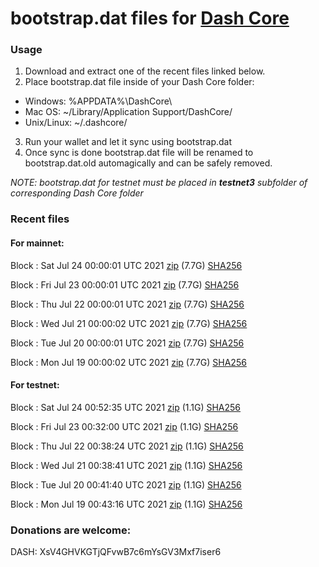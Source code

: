 # bootstrap.dat files for [Dash Core](https://github.com/dashpay/dash)

### Usage

1. Download and extract one of the recent files linked below.
2. Place bootstrap.dat file inside of your Dash Core folder:
 - Windows: %APPDATA%\DashCore\
 - Mac OS: ~/Library/Application Support/DashCore/
 - Unix/Linux: ~/.dashcore/
3. Run your wallet and let it sync using bootstrap.dat
4. Once sync is done bootstrap.dat file will be renamed to bootstrap.dat.old automagically and can be safely removed.

_NOTE: bootstrap.dat for testnet must be placed in **testnet3** subfolder of corresponding Dash Core folder_

### Recent files

#### For mainnet:

Block [](https://insight.dash.org/insight/block/): Sat Jul 24 00:00:01 UTC 2021 [zip](https://dash-bootstrap.ams3.digitaloceanspaces.com/mainnet/2021-07-24/bootstrap.dat.zip) (7.7G) [SHA256](https://dash-bootstrap.ams3.digitaloceanspaces.com/mainnet/2021-07-24/sha256.txt)

Block [](https://insight.dash.org/insight/block/): Fri Jul 23 00:00:01 UTC 2021 [zip](https://dash-bootstrap.ams3.digitaloceanspaces.com/mainnet/2021-07-23/bootstrap.dat.zip) (7.7G) [SHA256](https://dash-bootstrap.ams3.digitaloceanspaces.com/mainnet/2021-07-23/sha256.txt)

Block [](https://insight.dash.org/insight/block/): Thu Jul 22 00:00:01 UTC 2021 [zip](https://dash-bootstrap.ams3.digitaloceanspaces.com/mainnet/2021-07-22/bootstrap.dat.zip) (7.7G) [SHA256](https://dash-bootstrap.ams3.digitaloceanspaces.com/mainnet/2021-07-22/sha256.txt)

Block [](https://insight.dash.org/insight/block/): Wed Jul 21 00:00:02 UTC 2021 [zip](https://dash-bootstrap.ams3.digitaloceanspaces.com/mainnet/2021-07-21/bootstrap.dat.zip) (7.7G) [SHA256](https://dash-bootstrap.ams3.digitaloceanspaces.com/mainnet/2021-07-21/sha256.txt)

Block [](https://insight.dash.org/insight/block/): Tue Jul 20 00:00:01 UTC 2021 [zip](https://dash-bootstrap.ams3.digitaloceanspaces.com/mainnet/2021-07-20/bootstrap.dat.zip) (7.7G) [SHA256](https://dash-bootstrap.ams3.digitaloceanspaces.com/mainnet/2021-07-20/sha256.txt)

Block [](https://insight.dash.org/insight/block/): Mon Jul 19 00:00:02 UTC 2021 [zip](https://dash-bootstrap.ams3.digitaloceanspaces.com/mainnet/2021-07-19/bootstrap.dat.zip) (7.7G) [SHA256](https://dash-bootstrap.ams3.digitaloceanspaces.com/mainnet/2021-07-19/sha256.txt)


#### For testnet:

Block [](https://testnet-insight.dashevo.org/insight/block/): Sat Jul 24 00:52:35 UTC 2021 [zip](https://dash-bootstrap.ams3.digitaloceanspaces.com/testnet/2021-07-24/bootstrap.dat.zip) (1.1G) [SHA256](https://dash-bootstrap.ams3.digitaloceanspaces.com/testnet/2021-07-24/sha256.txt)

Block [](https://testnet-insight.dashevo.org/insight/block/): Fri Jul 23 00:32:00 UTC 2021 [zip](https://dash-bootstrap.ams3.digitaloceanspaces.com/testnet/2021-07-23/bootstrap.dat.zip) (1.1G) [SHA256](https://dash-bootstrap.ams3.digitaloceanspaces.com/testnet/2021-07-23/sha256.txt)

Block [](https://testnet-insight.dashevo.org/insight/block/): Thu Jul 22 00:38:24 UTC 2021 [zip](https://dash-bootstrap.ams3.digitaloceanspaces.com/testnet/2021-07-22/bootstrap.dat.zip) (1.1G) [SHA256](https://dash-bootstrap.ams3.digitaloceanspaces.com/testnet/2021-07-22/sha256.txt)

Block [](https://testnet-insight.dashevo.org/insight/block/): Wed Jul 21 00:38:41 UTC 2021 [zip](https://dash-bootstrap.ams3.digitaloceanspaces.com/testnet/2021-07-21/bootstrap.dat.zip) (1.1G) [SHA256](https://dash-bootstrap.ams3.digitaloceanspaces.com/testnet/2021-07-21/sha256.txt)

Block [](https://testnet-insight.dashevo.org/insight/block/): Tue Jul 20 00:41:40 UTC 2021 [zip](https://dash-bootstrap.ams3.digitaloceanspaces.com/testnet/2021-07-20/bootstrap.dat.zip) (1.1G) [SHA256](https://dash-bootstrap.ams3.digitaloceanspaces.com/testnet/2021-07-20/sha256.txt)

Block [](https://testnet-insight.dashevo.org/insight/block/): Mon Jul 19 00:43:16 UTC 2021 [zip](https://dash-bootstrap.ams3.digitaloceanspaces.com/testnet/2021-07-19/bootstrap.dat.zip) (1.1G) [SHA256](https://dash-bootstrap.ams3.digitaloceanspaces.com/testnet/2021-07-19/sha256.txt)


### Donations are welcome:

DASH: XsV4GHVKGTjQFvwB7c6mYsGV3Mxf7iser6
